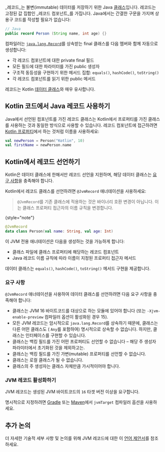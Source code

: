 [//]: # (title: Kotlin에서 Java 레코드 사용하기)

_레코드_는 불변(immutable) 데이터를 저장하기 위한 Java [클래스](https://openjdk.java.net/jeps/395)입니다. 레코드는 고정된 값 집합인 _레코드 컴포넌트_를 가집니다.
Java에서는 간결한 구문을 가지며 상용구 코드를 작성할 필요가 없습니다:

```java
// Java
public record Person (String name, int age) {}
```

컴파일러는 [`java.lang.Record`](https://docs.oracle.com/en/java/javase/16/docs/api/java.base/java/lang/Record.html)를 상속받는 final 클래스를 다음 멤버와 함께 자동으로 생성합니다:
*   각 레코드 컴포넌트에 대한 private final 필드
*   모든 필드에 대한 파라미터를 가진 public 생성자
*   구조적 동등성을 구현하기 위한 메서드 집합: `equals()`, `hashCode()`, `toString()`
*   각 레코드 컴포넌트를 읽기 위한 public 메서드

레코드는 Kotlin [데이터 클래스](data-classes.md)와 매우 유사합니다.

## Kotlin 코드에서 Java 레코드 사용하기

Java에서 선언된 컴포넌트를 가진 레코드 클래스는 Kotlin에서 프로퍼티를 가진 클래스를 사용하는 것과 동일한 방식으로 사용할 수 있습니다.
레코드 컴포넌트에 접근하려면 [Kotlin 프로퍼티](properties.md)에서 하는 것처럼 이름을 사용하세요:

```kotlin
val newPerson = Person("Kotlin", 10)
val firstName = newPerson.name
```

## Kotlin에서 레코드 선언하기

Kotlin은 데이터 클래스에 한해서만 레코드 선언을 지원하며, 해당 데이터 클래스는 [요구 사항](#requirements)을 충족해야 합니다.

Kotlin에서 레코드 클래스를 선언하려면 `@JvmRecord` 애너테이션을 사용하세요:

> `@JvmRecord`를 기존 클래스에 적용하는 것은 바이너리 호환 변경이 아닙니다. 이는 클래스 프로퍼티 접근자의 이름 규칙을 변경합니다.
>
{style="note"}

```kotlin
@JvmRecord
data class Person(val name: String, val age: Int)
```

이 JVM 전용 애너테이션은 다음을 생성하는 것을 가능하게 합니다:

*   클래스 파일에 클래스 프로퍼티에 해당하는 레코드 컴포넌트
*   Java 레코드 이름 규칙에 따라 이름이 지정된 프로퍼티 접근자 메서드

데이터 클래스는 `equals()`, `hashCode()`, `toString()` 메서드 구현을 제공합니다.

### 요구 사항

`@JvmRecord` 애너테이션을 사용하여 데이터 클래스를 선언하려면 다음 요구 사항을 충족해야 합니다:

*   클래스는 JVM 16 바이트코드를 대상으로 하는 모듈에 있어야 합니다 (또는 `-Xjvm-enable-preview` 컴파일러 옵션이 활성화된 경우 15).
*   모든 JVM 레코드는 암시적으로 `java.lang.Record`를 상속하기 때문에, 클래스는 다른 어떤 클래스도 ( `Any`를 포함하여) 명시적으로 상속할 수 없습니다. 하지만, 클래스는 인터페이스를 구현할 수 있습니다.
*   클래스는 백킹 필드를 가진 어떤 프로퍼티도 선언할 수 없습니다 – 해당 주 생성자 파라미터에서 초기화된 것을 제외하고는.
*   클래스는 백킹 필드를 가진 가변(mutable) 프로퍼티를 선언할 수 없습니다.
*   클래스는 로컬 클래스가 될 수 없습니다.
*   클래스의 주 생성자는 클래스 자체만큼 가시적이어야 합니다.

### JVM 레코드 활성화하기

JVM 레코드는 생성된 JVM 바이트코드의 `16` 타겟 버전 이상을 요구합니다.

명시적으로 지정하려면 [Gradle](gradle-compiler-options.md#attributes-specific-to-jvm) 또는 [Maven](maven.md#attributes-specific-to-jvm)에서 `jvmTarget` 컴파일러 옵션을 사용하세요.

## 추가 논의

더 자세한 기술적 세부 사항 및 논의를 위해 JVM 레코드에 대한 이 [언어 제안서](https://github.com/Kotlin/KEEP/blob/master/proposals/jvm-records.md)를 참조하세요.